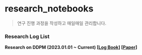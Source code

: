 # research_notebooks



> 연구 진행 과정을 작성하고 매일매일 관리합니다. 



### Research Log List

**Research on DDPM (2023.01.01 ~ Current) [[Log Book](./ddpm_c/log.md)] [[Paper]()]**

